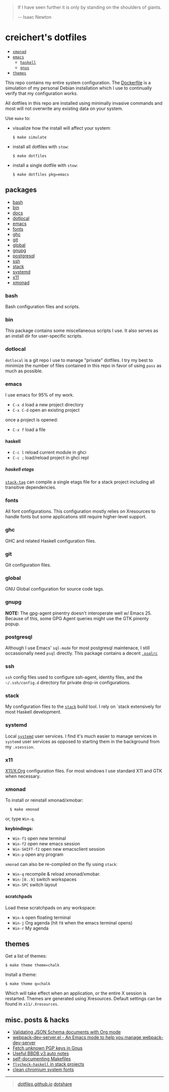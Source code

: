 
> If I have seen further it is only by standing on the shoulders of giants.
>
> -- Isaac Newton

# creichert's dotfiles

- [`xmonad`](#xmonad)
- [`emacs`](#emacs)
  - [`haskell`](#haskell)
  - [`gnus`](#gnus)
- [`themes`](#themes)

This repo contains my entire system configuration. The
[Dockerfile](.circleci/config/Dockerfile) is a simulation of my personal Debian
installation which I use to continually verify that my configuration works.

All dotfiles in this repo are installed using minimally invasive commands and
most will not overwrite any existing data on your system.

Use `make` to:

- visualize how the install will affect your system:

      $ make simulate

- install all dotfiles with `stow`:

      $ make dotfiles

- install a single dotfile with `stow`:

      $ make dotfiles pkg=emacs


## packages

- [bash](#bash)
- [bin](#bin)
- [docs](#docs)
- [dotlocal](#dotlocal)
- [emacs](#emacs)
- [fonts](#fonts)
- [ghc](#ghc)
- [git](#git)
- [global](#global)
- [gnupg](#gnupg)
- [postgresql](#postgresql)
- [ssh](#ssh)
- [stack](#stack)
- [systemd](#systemd)
- [x11](#xll)
- [xmonad](#xmonad)

### bash

Bash configuration files and scripts.

### bin

This package contains some miscellaneous scripts I use. It also serves as an
install dir for user-specific scripts.

### dotlocal

`dotlocal` is a git repo I use to manage "private" dotfiles. I try my best to
minimize the number of files contained in this repo in favor of using `pass` as
much as possible.

### emacs

I use emacs for 95% of my work.

- `C-x d` load a new project directory
- `C-x C-d` open an existing project

once a project is opened:
- `C-x f` load a file

#### haskell

- `C-c l` reload current module in ghci
- `C-c ;` load/reload project in ghci repl

##### haskell etags

[`stack-tag`](https://github.com/creichert/stack-tag) can compile a
single etags file for a stack project including all transitive
dependencies.

### fonts

All font configurations. This configuration mostly relies on Xresources to
handle fonts but some applications still require higher-level support.

### ghc

GHC and related Haskell configuration files.

### git

Git configuration files.

### global

GNU Global configuration for source code tags.

### gnupg

**NOTE:** The gpg-agent pinentry doesn't interoperate well w/ Emacs 25. Because
of this, some GPG Agent queries might use the GTK pinenty popup.

### postgresql

Although I use Emacs' `sql-mode` for most postgresql maintenace, I still
occassionally need `psql` directly. This package contains a decent
[`.psqlrc`](postgresql/.psqlrc)

### ssh

`ssh` config files used to configure ssh-agent, identity files, and the
`~/.ssh/config.d` directory for private drop-in configurations.

### stack

My configuration files to the
[`stack`](https://docs.haskellstack.org/en/stable/README/) build tool. I rely on
`stack extensively for most Haskell development.

### systemd

Local [`systemd`](https://www.freedesktop.org/wiki/Software/systemd/) user
services. I find it's much easier to manage services in `systemd` user services
as opposed to starting them in the background from my `.xsession`.

### x11

[X11/X.Org](https://www.x.org/wiki/) configuration files. For most windows I use
standard X11 and GTK when necessary.

### xmonad

To install or reinstall xmonad/xmobar:

      $ make xmonad

or, type `Win-q`.


**keybindings:**
- `Win-f1` open new terminal
- `Win-f2` open new emacs session
- `Win-SHIFT-f2` open new emacsclient session
- `Win-p`  open any program

`xmonad` can also be re-compiled on the fly using `stack`:

- `Win-q` recompile & reload xmonad/xmobar.
- `Win-[0..9]` switch workspaces
- `Win-SPC` switch layout

#### scratchpads

Load these scratchpads on any workspace:

- `Win-k` open floating terminal
- `Win-j` Org agenda (hit `f8` when the emacs terminal opens)
- `Win-r` My agenda

## themes

Get a list of themes:

    $ make theme theme=chalk

Install a theme:

    $ make theme q=chalk

Which will take effect when an application, or the entire X session is
restarted. Themes are generated using Xresources. Default settings can be
found in `x11/.Xresources`.


## misc. posts & hacks

- [Validating JSON Schema documents with Org mode](docs/validate-json-schema-with-org-mode.md)
- [webpack-dev-server.el - An Emacs mode to help you manage webpack-dev-server](https://creichert.io/webpack-dev-server.el)
- [Fetch unknown PGP keys in Gnus](docs/fetch-unknown-pgp-keys-in-gnus.md)
- [Useful BBDB v3 auto notes](docs/useful-bbdb-auto-notes.md)
- [self-documenting Makefiles](docs/self-documenting-makefiles.md)
- [`flycheck-haskell` in stack projects](docs/flycheck-haskell-in-stack-projects.md)
- [clean chromium system fonts](docs/clean-chromium-system-fonts.md)

---

> [_dotfiles.github.io_](https://dotfiles.github.io/)
> [dotshare](http://dotshare.it/dots/1027/)
